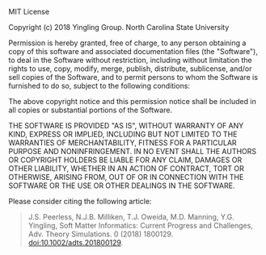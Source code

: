 MIT License

Copyright (c) 2018 Yingling Group. North Carolina State University

Permission is hereby granted, free of charge, to any person obtaining a copy
of this software and associated documentation files (the "Software"), to deal
in the Software without restriction, including without limitation the rights
to use, copy, modify, merge, publish, distribute, sublicense, and/or sell
copies of the Software, and to permit persons to whom the Software is
furnished to do so, subject to the following conditions:

The above copyright notice and this permission notice shall be included in all
copies or substantial portions of the Software.

THE SOFTWARE IS PROVIDED "AS IS", WITHOUT WARRANTY OF ANY KIND, EXPRESS OR
IMPLIED, INCLUDING BUT NOT LIMITED TO THE WARRANTIES OF MERCHANTABILITY,
FITNESS FOR A PARTICULAR PURPOSE AND NONINFRINGEMENT. IN NO EVENT SHALL THE
AUTHORS OR COPYRIGHT HOLDERS BE LIABLE FOR ANY CLAIM, DAMAGES OR OTHER
LIABILITY, WHETHER IN AN ACTION OF CONTRACT, TORT OR OTHERWISE, ARISING FROM,
OUT OF OR IN CONNECTION WITH THE SOFTWARE OR THE USE OR OTHER DEALINGS IN THE
SOFTWARE.

Please consider citing the following article:
>J.S. Peerless, N.J.B. Milliken, T.J. Oweida, M.D. Manning, Y.G. Yingling, Soft 
Matter Informatics: Current Progress and Challenges, Adv. Theory Simulations. 
0 (2018) 1800129. 
[doi:10.1002/adts.201800129](https://doi.org/10.1002/adts.201800129 "DOI").
